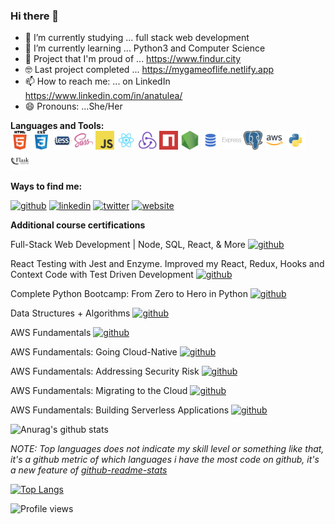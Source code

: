 ### Hi there 👋

- 🔭 I’m currently studying ... full stack web development
- 🌱 I’m currently learning ... Python3 and Computer Science
- 🤩 Project that I'm proud of ...  https://www.findur.city
- 🤓 Last project completed ... https://mygameoflife.netlify.app
- 📫 How to reach me: ... on LinkedIn https://www.linkedin.com/in/anatulea/
- 😄 Pronouns: ...She/Her 

**Languages and Tools:**  
<code><img height="30" src="https://raw.githubusercontent.com/github/explore/80688e429a7d4ef2fca1e82350fe8e3517d3494d/topics/html/html.png"></code>
<code><img height="30" src="https://raw.githubusercontent.com/github/explore/80688e429a7d4ef2fca1e82350fe8e3517d3494d/topics/css/css.png"></code> 
<code><img height="30" src="https://raw.githubusercontent.com/github/explore/80688e429a7d4ef2fca1e82350fe8e3517d3494d/topics/less/less.png"></code> 
<code><img height="30" src="https://raw.githubusercontent.com/github/explore/80688e429a7d4ef2fca1e82350fe8e3517d3494d/topics/sass/sass.png"></code> 
<code><img height="30" src="https://raw.githubusercontent.com/github/explore/80688e429a7d4ef2fca1e82350fe8e3517d3494d/topics/javascript/javascript.png"></code>
<code><img height="30" src="https://raw.githubusercontent.com/github/explore/80688e429a7d4ef2fca1e82350fe8e3517d3494d/topics/react/react.png"></code>
<code><img height="30" src="https://raw.githubusercontent.com/github/explore/80688e429a7d4ef2fca1e82350fe8e3517d3494d/topics/redux/redux.png"></code> 
<code><img height="30" src="https://raw.githubusercontent.com/github/explore/80688e429a7d4ef2fca1e82350fe8e3517d3494d/topics/npm/npm.png"></code>
<code><img height="30" src="https://raw.githubusercontent.com/github/explore/80688e429a7d4ef2fca1e82350fe8e3517d3494d/topics/nodejs/nodejs.png"></code> 
<code><img height="30" src="https://raw.githubusercontent.com/github/explore/80688e429a7d4ef2fca1e82350fe8e3517d3494d/topics/sql/sql.png"></code> 
<code><img height="30" src="https://raw.githubusercontent.com/github/explore/80688e429a7d4ef2fca1e82350fe8e3517d3494d/topics/express/express.png"></code> 
<code><img height="30" src="https://raw.githubusercontent.com/github/explore/80688e429a7d4ef2fca1e82350fe8e3517d3494d/topics/postgresql/postgresql.png"></code> 
<code><img height="30" src="https://raw.githubusercontent.com/github/explore/80688e429a7d4ef2fca1e82350fe8e3517d3494d/topics/aws/aws.png"></code> 
<code><img height="30" src="https://raw.githubusercontent.com/github/explore/80688e429a7d4ef2fca1e82350fe8e3517d3494d/topics/python/python.png"></code> 
<code><img height="30" src="https://raw.githubusercontent.com/github/explore/80688e429a7d4ef2fca1e82350fe8e3517d3494d/topics/flask/flask.png"></code> 


**Ways to find me:**

[<img src='https://cdn.jsdelivr.net/npm/simple-icons@3.0.1/icons/github.svg' alt='github' height='30'>](https://github.com/anatulea)  [<img src='https://cdn.jsdelivr.net/npm/simple-icons@3.0.1/icons/linkedin.svg' alt='linkedin' height='30'>](https://www.linkedin.com/in/anatulea//)  [<img src='https://cdn.jsdelivr.net/npm/simple-icons@3.0.1/icons/twitter.svg' alt='twitter' height='30'>](https://twitter.com/tulea_ana)  [<img src='https://cdn.jsdelivr.net/npm/simple-icons@3.0.1/icons/icloud.svg' alt='website' height='30'>](http://anatulea.com/)   

**Additional course certifications**

Full-Stack Web Development | Node, SQL, React, & More  [<img src='https://cdn.jsdelivr.net/npm/simple-icons@3.0.1/icons/udemy.svg' alt='github' height='20'>](http://ude.my/UC-9fe32c48-d0b9-4929-aa91-510881de3a0e)

React Testing with Jest and Enzyme.
Improved my React, Redux, Hooks and Context Code with Test Driven Development [<img src='https://cdn.jsdelivr.net/npm/simple-icons@3.0.1/icons/udemy.svg' alt='github' height='20'>](https://www.udemy.com/certificate/UC-adf83765-0da2-495a-9e97-0d64bb03d250/)

Complete Python Bootcamp: From Zero to Hero in Python [<img src='https://cdn.jsdelivr.net/npm/simple-icons@3.0.1/icons/udemy.svg' alt='github' height='20'>](http://ude.my/UC-0cafdaa1-8670-4c08-aef7-a76c4f56402f)

Data Structures + Algorithms [<img src='https://cdn.jsdelivr.net/npm/simple-icons@3.0.1/icons/udemy.svg' alt='github' height='20'>](https://www.udemy.com/certificate/UC-163c77ff-6cc4-44f4-89d9-4e9f38af6ac8/)


AWS Fundamentals [<img src='https://cdn.jsdelivr.net/npm/simple-icons@3.0.1/icons/coursera.svg' alt='github' height='20'>](https://coursera.org/share/c8a919fced58e3a57525f2b617e816ee)

AWS Fundamentals: Going Cloud-Native [<img src='https://cdn.jsdelivr.net/npm/simple-icons@3.0.1/icons/coursera.svg' alt='github' height='20'>](https://coursera.org/share/2f3b75dd771b234889dd9a302e5142d7)

AWS Fundamentals: Addressing Security Risk [<img src='https://cdn.jsdelivr.net/npm/simple-icons@3.0.1/icons/coursera.svg' alt='github' height='20'>](https://coursera.org/share/3c5838482a549d39f3158e9ac5fbdd73)

AWS Fundamentals: Migrating to the Cloud [<img src='https://cdn.jsdelivr.net/npm/simple-icons@3.0.1/icons/coursera.svg' alt='github' height='20'>](https://coursera.org/share/f8d945e76ef8dfc7213f7b088a969131)

AWS Fundamentals: Building Serverless Applications [<img src='https://cdn.jsdelivr.net/npm/simple-icons@3.0.1/icons/coursera.svg' alt='github' height='20'>](https://coursera.org/share/267d16e0ae0510d9af4149a7e6fa0c0d)





![Anurag's github stats](https://github-readme-stats.vercel.app/api?username=anatulea&show_icons=true&theme=vue)

*NOTE: Top languages does not indicate my skill level or something like that, it's a github metric of which languages i have the most code on github, it's a new feature of [github-readme-stats](https://github.com/anuraghazra/github-readme-stats)*

 [![Top Langs](https://github-readme-stats.vercel.app/api/top-langs/?username=anatulea&layout=compact&hide=jupyter%20notebook)](https://github.com/anuraghazra/github-readme-stats)
 
 ![Profile views](https://gpvc.arturio.dev/anatulea)  



